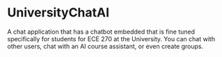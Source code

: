 # UniversityChatAI
 A chat application that has a chatbot embedded that is fine tuned specifically for students for ECE 270 at the University. You can chat with other users, chat with an AI course assistant, or even create groups.
